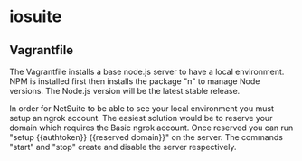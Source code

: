 # iosuite

## Vagrantfile

The Vagrantfile installs a base node.js server to have a local environment. NPM is installed first then installs the package "n" to manage Node versions. The Node.js version will be the latest stable release.

In order for NetSuite to be able to see your local environment you must setup an ngrok account. The easiest solution would be to reserve your domain which requires the Basic ngrok account. Once reserved you can run "setup {{authtoken}} {{reserved domain}}" on the server. The commands "start" and "stop" create and disable the server respectively.